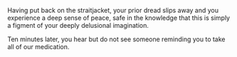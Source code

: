 Having put back on the straitjacket, your prior dread slips away
and you experience a deep sense of peace, safe in the knowledge
that this is simply a figment of your deeply delusional
imagination.

Ten minutes later, you hear but do not see someone reminding
you to take all of our medication.